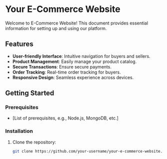 # Your E-Commerce Website

Welcome to E-Commerce Website! This document provides essential information for setting up and using our platform.

## Features

- **User-friendly Interface**: Intuitive navigation for buyers and sellers.
- **Product Management**: Easily manage your product catalog.
- **Secure Transactions**: Ensure secure payments.
- **Order Tracking**: Real-time order tracking for buyers.
- **Responsive Design**: Seamless experience across devices.

## Getting Started

### Prerequisites

- [List of prerequisites, e.g., Node.js, MongoDB, etc.]

### Installation

1. Clone the repository:

   ```bash
   git clone https://github.com/your-username/your-e-commerce-website.git
